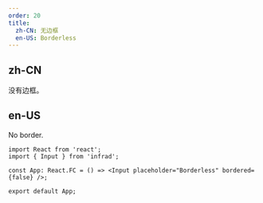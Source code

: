 ```yaml
---
order: 20
title:
  zh-CN: 无边框
  en-US: Borderless
---
```


## zh-CN

没有边框。

## en-US

No border.

```tsx
import React from 'react';
import { Input } from 'infrad';

const App: React.FC = () => <Input placeholder="Borderless" bordered={false} />;

export default App;
```
